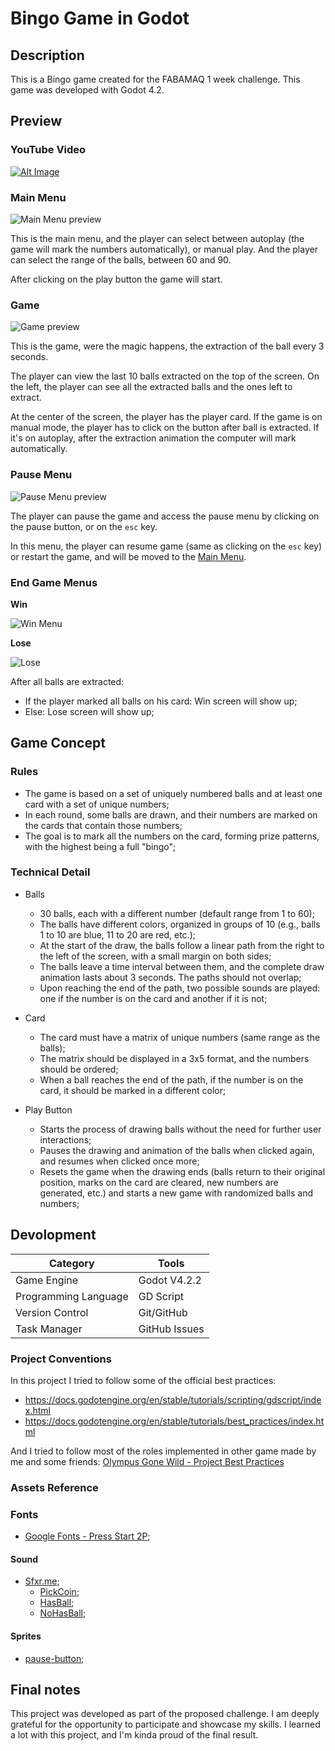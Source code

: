 # Bingo Game in Godot

## Description

This is a Bingo game created for the FABAMAQ 1 week challenge. This game was developed with Godot 4.2.

## Preview

### YouTube Video

[![Alt Image](https://img.youtube.com/vi/PwRi2NXG9ZE/0.jpg)](https://www.youtube.com/watch?v=PwRi2NXG9ZE)

### Main Menu

![Main Menu preview](./docs/images/MainMenu.png)

This is the main menu, and the player can select between autoplay (the game will mark the numbers automatically), or manual play. And the player can select the range of the balls, between 60 and 90.

After clicking on the play button the game will start.

### Game

![Game preview](./docs/images/Game.png)

This is the game, were the magic happens, the extraction of the ball every 3 seconds.

The player can view the last 10 balls extracted on the top of the screen. On the left, the player can see all the extracted balls and the ones left to extract.

At the center of the screen, the player has the player card. If the game is on manual mode, the player has to click on the button after ball is extracted. If it's on autoplay, after the extraction animation the computer will mark automatically.

### Pause Menu

![Pause Menu preview](./docs/images/PauseMenu.png)

The player can pause the game and access the pause menu by clicking on the pause button, or on the `esc` key.

In this menu, the player can resume game (same as clicking on the `esc` key) or restart the game, and will be moved to the [Main Menu](#main-menu).

### End Game Menus

**Win**

![Win Menu](./docs/images/WinMenu.png)

**Lose**

![Lose](./docs/images/LoseMenu.png)

After all balls are extracted:
- If the player marked all balls on his card: Win screen will show up;
- Else: Lose screen will show up;

## Game Concept

### Rules

- The game is based on a set of uniquely numbered balls and at least one card with a set of unique numbers;
- In each round, some balls are drawn, and their numbers are marked on the cards that contain those numbers;
- The goal is to mark all the numbers on the card, forming prize patterns, with the highest being a full "bingo";

### Technical Detail

- Balls

  - 30 balls, each with a different number (default range from 1 to 60);
  - The balls have different colors, organized in groups of 10 (e.g., balls 1 to 10 are blue, 11 to 20 are red, etc.);
  - At the start of the draw, the balls follow a linear path from the right to the left of the screen, with a small margin on both sides;
  - The balls leave a time interval between them, and the complete draw animation lasts about 3 seconds. The paths should not overlap;
  - Upon reaching the end of the path, two possible sounds are played: one if the number is on the card and another if it is not;

- Card

  - The card must have a matrix of unique numbers (same range as the balls);
  - The matrix should be displayed in a 3x5 format, and the numbers should be ordered;
  - When a ball reaches the end of the path, if the number is on the card, it should be marked in a different color;

- Play Button
  - Starts the process of drawing balls without the need for further user interactions;
  - Pauses the drawing and animation of the balls when clicked again, and resumes when clicked once more;
  - Resets the game when the drawing ends (balls return to their original position, marks on the card are cleared, new numbers are generated, etc.) and starts a new game with randomized balls and numbers;

## Devolopment

| Category             | Tools         |
| -------------------- | ------------- |
| Game Engine          | Godot V4.2.2  |
| Programming Language | GD Script     |
| Version Control      | Git/GitHub    |
| Task Manager         | GitHub Issues |

### Project Conventions

In this project I tried to follow some of the official best practices:

- https://docs.godotengine.org/en/stable/tutorials/scripting/gdscript/index.html
- https://docs.godotengine.org/en/stable/tutorials/best_practices/index.html

And I tried to follow most of the roles implemented in other game made by me and some friends: [Olympus Gone Wild - Project Best Practices](https://github.com/FlamingoFiestaStudio/OlympusGoneWild/wiki/ProjectBestPractices)

### Assets Reference

### Fonts

- [Google Fonts - Press Start 2P](https://fonts.google.com/specimen/Press+Start+2P);

#### Sound

- [Sfxr.me](https://sfxr.me/);
  - [PickCoin](https://sfxr.me/#34T6PkntbT2sPpbmSdLFDELp8y1kb4VawKK94uMgoA5tpbEfxkuFCncQ37qaDFr13PE72UGGhAFbTZhHVCMSqQZGgV81iYbzxnR3Epg5APmbv6CRbMA8Y1ucs);
  - [HasBall](https://sfxr.me/#34T6PkkMojo6d3YifwWNNFATMy28KAwRx9Va9yT5Z5rNKVFvyGNHnKR9H8PuYnykfT3FX5ttpLoT7JqXS4N3FxjGnet41axKYYVU7HqYtdyyefBG4tdjNfcmV);
  - [NoHasBall](https://sfxr.me/#111116wGFWgc4XCLFSkQ7hGSXiiQM3FSF7f817ta9LYaXDJVErQsKjMLUBVkeaLaE2WxufKhAbU2dNXLkgAWUQgrPAzA8SZ6eB2bmjF8P9TbfFJY12isT4RM);

#### Sprites

- [pause-button](https://game-icons.net/tags/gui.html);

## Final notes

This project was developed as part of the proposed challenge. I am deeply grateful for the opportunity to participate and showcase my skills. I learned a lot with this project, and I'm kinda proud of the final result.
